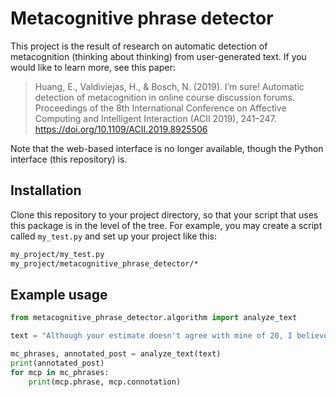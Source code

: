 # Metacognitive phrase detector

This project is the result of research on automatic detection of metacognition (thinking about thinking) from user-generated text. If you would like to learn more, see this paper:

> Huang, E., Valdiviejas, H., & Bosch, N. (2019). I’m sure! Automatic detection of metacognition in online course discussion forums. Proceedings of the 8th International Conference on Affective Computing and Intelligent Interaction (ACII 2019), 241–247. https://doi.org/10.1109/ACII.2019.8925506

Note that the web-based interface is no longer available, though the Python interface (this repository) is.

## Installation

Clone this repository to your project directory, so that your script that uses this package is in the level of the tree. For example, you may create a script called `my_test.py` and set up your project like this:

```bash
my_project/my_test.py
my_project/metacognitive_phrase_detector/*
```

## Example usage

```python
from metacognitive_phrase_detector.algorithm import analyze_text

text = "Although your estimate doesn't agree with mine of 20, I believe you bring up a very valid point. I had not even considered that the star formation rate was much faster long ago than it is now. Many of the stars in the galaxy that we can see today could very well have been born billions of years ago. It's a smart idea to consider not just rely on what we can see in the sky, but on the changes in the galaxy that occur. Although with this new information I do not know what my new estimate would be, but I believe that there is undoubtedly merit in your reasoning and estimate"

mc_phrases, annotated_post = analyze_text(text)
print(annotated_post)
for mcp in mc_phrases:
    print(mcp.phrase, mcp.connotation)
```
